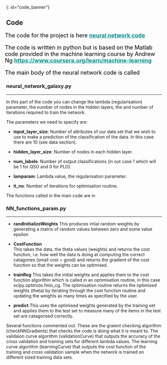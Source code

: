 {: id="code_banner"}

## Code 
<p style="font-size:large;color:black;margin-left: -4px;">The code for the project is here <a href="https://github.com/angelajburden/QSO_neural_network" style="color:DarkCyan;font-weight:bold;">neural network code</a></p>

<p style="font-size:large;color:black;margin-left: -4px;">The code is written in python but is based on the Matlab code provided in the machine learning course by Andrew Ng <a href="https://www.coursera.org/learn/machine-learning" style="font-size:large;color:DarkCyan;font-weight:bold;">https://www.coursera.org/learn/machine-learning</a></p>

<p style="font-size:large;color:black;margin-left: -4px;">The main body of the neural network code is called</p>
 
### neural_network_galaxy.py
***
In this part of the code you can change the lambda (regularisation) parameter, the number of nodes in the hidden layers, the and number of iterations required to train the network.   

The parameters we need to specify are:

+ **input_layer_size**: Number of attributes of our data set that we wish to use to make a prediction of the classification of the data. In this case there are 10 (see data section).

+ **hidden_layer_size**: Number of nodes in each hidden layer.

+ **num_labels**: Number of output classifications (in out case 1 which will be 1 for QSO and 0 for PLO).

+ **lamparam**: Lambda value, the regularisation parameter.

+ **it_no**: Number of iterations for optimisation routine.

The functions called in the main code are in

### NN_functions_param.py
***
+ **randInitializeWeights**
This produces intial random weights by generating a matrix of random values between zero and some value epsilon

+ **CostFunction**        
This takes the data, the theta values (weights) and returns the cost function, i.e. how well the data is doing at computing the correct catagories (small cost = good) and returns the gradient of the cost function so that the weights can be optimised.

+ **trainReg**
This takes the initial weights and applies them to the cost function algorithm which is called in an optimisation routine, 
in this case scipy.optimize.fmin_cg. The optimisation routine returns the optimised weights (theta) by iterating through the cost function routine and updating the weights as many times as specified by the user.

+ **predict**
This uses the optimised weights generated by the training set and applies them to the test set to measure many of the items in the test set are catagorised correctly. 

    
Several functions commented out. These are the graient checking algorithm (checkNNGradients) that checks the code is doing what it is meant to. The validaion curve algorithm (validationCurve) that outputs the accuracy of the cross validation and training sets for different lambda values. The learning curve algorithm (learningCurve) that outputs the cost function of the training and cross validation sample when the network is trained on different sized training data sets.
